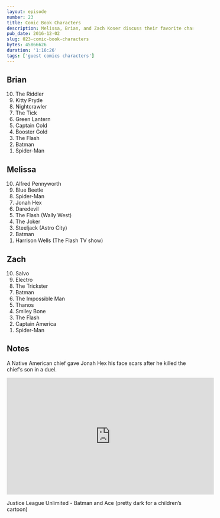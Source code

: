 ```yaml
---
layout: episode
number: 23
title: Comic Book Characters
description: Melissa, Brian, and Zach Koser discuss their favorite characters from comic books.
pub_date: 2016-12-02
slug: 023-comic-book-characters
bytes: 45866626
duration: '1:16:26'
tags: ['guest comics characters']
---
```


<h2>Brian</h2>
<ol reversed>
<li>The Riddler</li>
<li>Kitty Pryde</li>
<li>Nightcrawler</li>
<li>The Tick</li>
<li>Green Lantern</li>
<li>Captain Cold</li>
<li>Booster Gold</li>
<li>The Flash</li>
<li>Batman</li>
<li>Spider-Man</li>
</ol>

<h2>Melissa</h2>
<ol reversed>
<li>Alfred Pennyworth</li>
<li>Blue Beetle</li>
<li>Spider-Man</li>
<li>Jonah Hex</li>
<li>Daredevil</li>
<li>The Flash (Wally West)</li>
<li>The Joker</li>
<li>Steeljack (Astro City)</li>
<li>Batman</li>
<li>Harrison Wells (The Flash TV show)</li>
</ol>

<h2>Zach</h2>
<ol reversed>
<li>Salvo</li>
<li>Electro</li>
<li>The Trickster</li>
<li>Batman</li>
<li>The Impossible Man</li>
<li>Thanos</li>
<li>Smiley Bone</li>
<li>The Flash</li>
<li>Captain America</li>
<li>Spider-Man</li>
</ol>

<h2>Notes</h2>
<p>A Native American chief gave Jonah Hex his face scars after he killed the chief’s son in a duel.</p>

<iframe class="video-embed" width="560" height="315" src="https://www.youtube.com/embed/YOooJW5SSDA" frameborder="0" allowfullscreen></iframe>
<p>Justice League Unlimited - Batman and Ace (pretty dark for a children’s cartoon)</p>